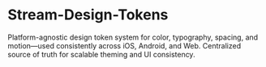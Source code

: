 # Stream-Design-Tokens
Platform-agnostic design token system for color, typography, spacing, and motion—used consistently across iOS, Android, and Web. Centralized source of truth for scalable theming and UI consistency.
